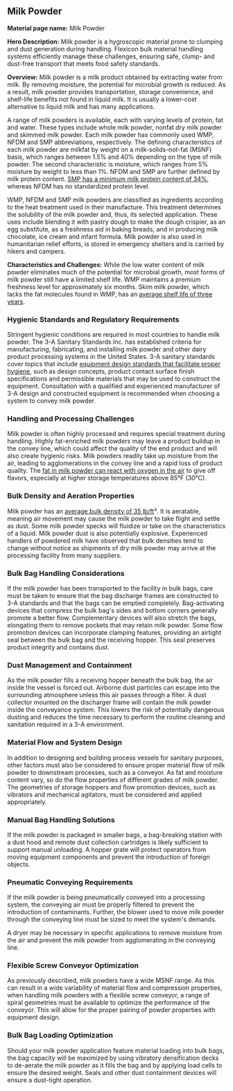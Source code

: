 ## Milk Powder

**Material page name:** Milk Powder

**Hero Description:** Milk powder is a hygroscopic material prone to clumping and dust generation during handling. Flexicon bulk material handling systems efficiently manage these challenges, ensuring safe, clump- and dust-free transport that meets food safety standards.

**Overview:** Milk powder is a milk product obtained by extracting water from milk. By removing moisture, the potential for microbial growth is reduced. As a result, milk powder provides transportation, storage convenience, and shelf-life benefits not found in liquid milk. It is usually a lower-cost alternative to liquid milk and has many applications.

A range of milk powders is available, each with varying levels of protein, fat and water. These types include whole milk powder, nonfat dry milk powder and skimmed milk powder. Each milk powder has commonly used WMP, NFDM and SMP abbreviations, respectively. The defining characteristics of each milk powder are milkfat by weight on a milk-solids-not-fat (MSNF) basis, which ranges between 1.5% and 40% depending on the type of milk powder. The second characteristic is moisture, which ranges from 5% moisture by weight to less than 1%. NFDM and SMP are further defined by milk protein content. [SMP has a minimum milk protein content of 34%](https://www.thinkusadairy.org/products/milk-powders/milk-powder-categories/non-fat-dry-milk-and-skim-milk-powder#:~:text=The%20difference%20is%20that%20skimmed%20milk%20powder,the%20heat%20treatment%20used%20in%20their%20manufacture.), whereas NFDM has no standardized protein level.

WMP, NFDM and SMP milk powders are classified as ingredients according to the heat treatment used in their manufacture. This treatment determines the solubility of the milk powder and, thus, its selected application. These uses include blending it with pastry dough to make the dough crispier, as an egg substitute, as a freshness aid in baking breads, and in producing milk chocolate, ice cream and infant formula. Milk powder is also used in humanitarian relief efforts, is stored in emergency shelters and is carried by hikers and campers.

**Characteristics and Challenges:** While the low water content of milk powder eliminates much of the potential for microbial growth, most forms of milk powder still have a limited shelf life. WMP maintains a premium freshness level for approximately six months. Skim milk powder, which lacks the fat molecules found in WMP, has an [average shelf life of three years](https://usdec.files.cms-plus.com/pdfs/foodaid/smpstoragefactsheet.pdf).

### Hygienic Standards and Regulatory Requirements

Stringent hygienic conditions are required in most countries to handle milk powder. The 3-A Sanitary Standards Inc. has established criteria for manufacturing, fabricating, and installing milk powder and other dairy product processing systems in the United States. 3-A sanitary standards cover topics that include [equipment design standards that facilitate proper hygiene](https://www.betterengineering.com/3a-sanitary-standards-2/#:~:text=The%203%2DA%20Sanitary%20Standards%20set%20out%20specific%20requirements%20for,operations%20are%20safe%20and%20effective.), such as design concepts, product contact surface finish specifications and permissible materials that may be used to construct the equipment. Consultation with a qualified and experienced manufacturer of 3-A design and constructed equipment is recommended when choosing a system to convey milk powder.

### Handling and Processing Challenges

Milk powder is often highly processed and requires special treatment during handling. Highly fat-enriched milk powders may leave a product buildup in the convey line, which could affect the quality of the end product and will also create hygienic risks. Milk powders readily take up moisture from the air, leading to agglomerations in the convey line and a rapid loss of product quality. The [fat in milk powder can react with oxygen in the air](https://pmc.ncbi.nlm.nih.gov/articles/PMC8534860/) to give off flavors, especially at higher storage temperatures above 85°F (30°C).

### Bulk Density and Aeration Properties

Milk powder has an [average bulk density of 35 lb/ft](https://dynamicbulk.com/wp-content/uploads/2023/10/Bulk-Material-Density-Property-Chart.pdf)³. It is aeratable, meaning air movement may cause the milk powder to take flight and settle as dust. Some milk powder specks will fluidize or take on the characteristics of a liquid. Milk powder dust is also potentially explosive. Experienced handlers of powdered milk have observed that bulk densities tend to change without notice as shipments of dry milk powder may arrive at the processing facility from many suppliers.

### Bulk Bag Handling Considerations

If the milk powder has been transported to the facility in bulk bags, care must be taken to ensure that the bag discharge frames are constructed to 3-A standards and that the bags can be emptied completely. Bag-activating devices that compress the bulk bag's sides and bottom corners generally promote a better flow. Complementary devices will also stretch the bags, elongating them to remove pockets that may retain milk powder. Some flow promotion devices can incorporate clamping features, providing an airtight seal between the bulk bag and the receiving hopper. This seal preserves product integrity and contains dust.

### Dust Management and Containment

As the milk powder fills a receiving hopper beneath the bulk bag, the air inside the vessel is forced out. Airborne dust particles can escape into the surrounding atmosphere unless this air passes through a filter. A dust collector mounted on the discharger frame will contain the milk powder inside the conveyance system. This lowers the risk of potentially dangerous dusting and reduces the time necessary to perform the routine cleaning and sanitation required in a 3-A environment.

### Material Flow and System Design

In addition to designing and building process vessels for sanitary purposes, other factors must also be considered to ensure proper material flow of milk powder to downstream processes, such as a conveyor. As fat and moisture content vary, so do the flow properties of different grades of milk powder. The geometries of storage hoppers and flow promotion devices, such as vibrators and mechanical agitators, must be considered and applied appropriately.

### Manual Bag Handling Solutions

If the milk powder is packaged in smaller bags, a bag-breaking station with a dust hood and remote dust collection cartridges is likely sufficient to support manual unloading. A hopper grate will protect operators from moving equipment components and prevent the introduction of foreign objects.

### Pneumatic Conveying Requirements

If the milk powder is being pneumatically conveyed into a processing system, the conveying air must be properly filtered to prevent the introduction of contaminants. Further, the blower used to move milk powder through the conveying line must be sized to meet the system's demands.

A dryer may be necessary in specific applications to remove moisture from the air and prevent the milk powder from agglomerating in the conveying line.

### Flexible Screw Conveyor Optimization

As previously described, milk powders have a wide MSNF range. As this can result in a wide variability of material flow and compression properties, when handling milk powders with a flexible screw conveyor, a range of spiral geometries must be available to optimize the performance of the conveyor. This will allow for the proper pairing of powder properties with equipment design.

### Bulk Bag Loading Optimization

Should your milk powder application feature material loading into bulk bags, the bag capacity will be maximized by using vibratory densification decks to de-aerate the milk powder as it fills the bag and by applying load cells to ensure the desired weight. Seals and other dust containment devices will ensure a dust-tight operation.
